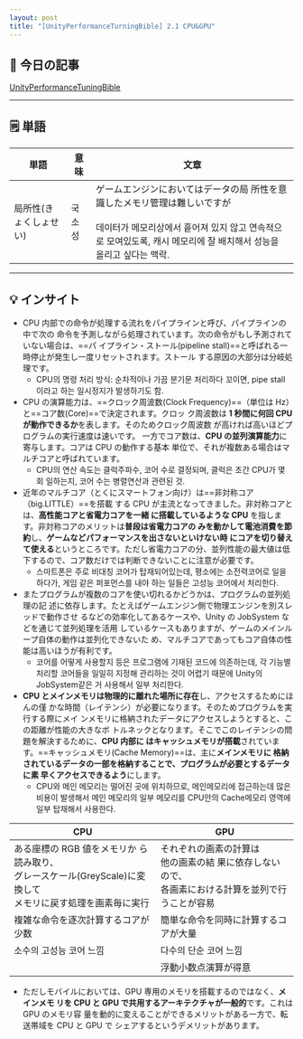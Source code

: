 ```yaml
---
layout: post
title: "[UnityPerformanceTurningBible] 2.1 CPU&GPU"
---
```


## 📖 今日の記事  
[UnityPerformanceTuningBible](https://github.com/CyberAgentGameEntertainment/UnityPerformanceTuningBible/releases/tag/v1.0.5)

---

## 🗒️ 単語

| 単語           | 意味      | 文章                                                                                                             |
| ------------ | ------- | -------------------------------------------------------------------------------------------------------------- |
| 局所性(きょくしょせい) | 국소성     | ゲームエンジンにおいてはデータの局 所性を意識したメモリ管理は難しいですが<br><br>데이터가 메모리상에서 흩어져 있지 않고 연속적으로 모여있도록, 캐시 메모리에 잘 배치해서 성능을 올리고 싶다는 맥락. |


---

## 💡 インサイト

- CPU 内部での命令が処理する流れをパイプラインと呼び、パイプラインの中で次の 命令を予測しながら処理されています。次の命令がもし予測されていない場合は、==パ イプライン・ストール(pipeline stall)==と呼ばれる一時停止が発生し一度リセットされます。ストール する原因の大部分は分岐処理です。
	- CPU의 명령 처리 방식: 순차적이나 가끔 분기문 처리하다 꼬이면, pipe stall 이라고 하는 일시정지가 발생하기도 함.
- CPU の演算能力は、==クロック周波数(Clock Frequency)==（単位は Hz）と==コア数(Core)==で決定されます。クロッ ク周波数は **1 秒間に何回 CPU が動作できるか**を表します。そのためクロック周波数 が高ければ高いほどプログラムの実行速度は速いです。 一方でコア数は、**CPU の並列演算能力**に寄与します。コアは CPU の動作する基本 単位で、それが複数ある場合はマルチコアと呼ばれています。
	- CPU의 연산 속도는 클럭주파수, 코어 수로 결정되며, 클럭은 초간 CPU가 몇 회 일하는지, 코어 수는 병렬연산과 관련된 것.
- 近年のマルチコア（とくにスマートフォン向け）は==非対称コア（big.LITTLE）==を搭載 する CPU が主流となってきました。非対称コアとは、**高性能コアと省電力コアを一緒 に搭載しているような CPU** を指します。非対称コアのメリットは**普段は省電力コアの みを動かして電池消費を節約**し、**ゲームなどパフォーマンスを出さないといけない時 にコアを切り替えて使える**というところです。ただし省電力コアの分、並列性能の最大値は低下するので、コア数だけでは判断できないことに注意が必要です。
	- 스마트폰은 주로 비대칭 코어가 탑재되어있는데, 평소에는 소전력코어로 일을 하다가, 게임 같은 퍼포먼스를 내야 하는 일들은 고성능 코어에서 처리한다.
- またプログラムが複数のコアを使い切れるかどうかは、プログラムの並列処理の記 述に依存します。たとえばゲームエンジン側で物理エンジンを別スレッドで動作させ るなどの効率化してあるケースや、Unity の JobSystem などを通じて並列処理を活用 しているケースもありますが、ゲームのメインループ自体の動作は並列化できないた め、マルチコアであってもコア自体の性能は高いほうが有利です。
	- 코어를 어떻게 사용할지 등은 프로그램에 기재된 코드에 의존하는데, 각 기능별 처리할 코어들을 일일히 지정해 관리하는 것이 어렵기 때문에 Unity의 JobSystem같은 거 사용해서 일부 처리한다.
- **CPU とメインメモリは物理的に離れた場所に存在**し、アクセスするためにほんの僅 かな時間（レイテンシ）が必要になります。そのためプログラムを実行する際にメイ ンメモリに格納されたデータにアクセスしようとすると、この距離が性能の大きなボ トルネックとなります。そこでこのレイテンシの問題を解決するために、**CPU 内部に はキャッシュメモリが搭載**されています。==キャッシュメモリ(Cache Memory)==は、主に**メインメモリに 格納されているデータの一部を格納することで、プログラムが必要とするデータに素 早くアクセスできるよう**にします。
	- CPU와 메인 메모리는 떨어진 곳에 위치하므로, 메인메모리에 접근하는데 많은 비용이 발생해서 메인 메모리의 일부 메모리를 CPU안의 Cache메모리 영역에 일부 탑재해서 사용한다.

| CPU                                                                   | GPU                                                      |
| --------------------------------------------------------------------- | -------------------------------------------------------- |
| ある座標の RGB 値をメモリか ら読み取り、<br>グレースケール(GreyScale)に変換して<br>メモリに戻す処理を画素毎に実行 | それぞれの画素の計算は<br>他の画素の結 果に依存しないので、<br>各画素における計算を並列で行うことが容易 |
| 複雑な命令を逐次計算するコアが少数                                                     | 簡単な命令を同時に計算するコアが大量                                       |
| 소수의 고성능 코어 느낌                                                         | 다수의 단순 코어 느낌                                             |
|                                                                       | 浮動小数点演算が得意                                               |
- ただしモバイルにおいては、GPU 専用のメモリを搭載するのではなく、**メインメモ リを CPU と GPU で共用するアーキテクチャが一般的**です。これは GPU のメモリ容 量を動的に変えることができるメリットがある一方で、転送帯域を CPU と GPU で シェアするというデメリットがあります。